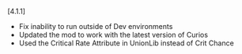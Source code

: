 [4.1.1]
- Fix inability to run outside of Dev environments
- Updated the mod to work with the latest version of Curios
- Used the Critical Rate Attribute in UnionLib instead of Crit Chance